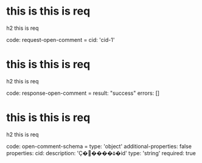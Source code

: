 # this is this is req

h2 this is req

code:
    request-open-comment =
  cid: 'cid-1'


# this is this is req

h2 this is req

code:
    response-open-comment =
  result: "success"
  errors: []


# this is this is req

h2 this is req

code:
    open-comment-schema =
  type: 'object'
  additional-properties: false
  properties:
    cid:
      description: 'Ҫ�򿪵����۵�id'
      type: 'string'
      required: true



